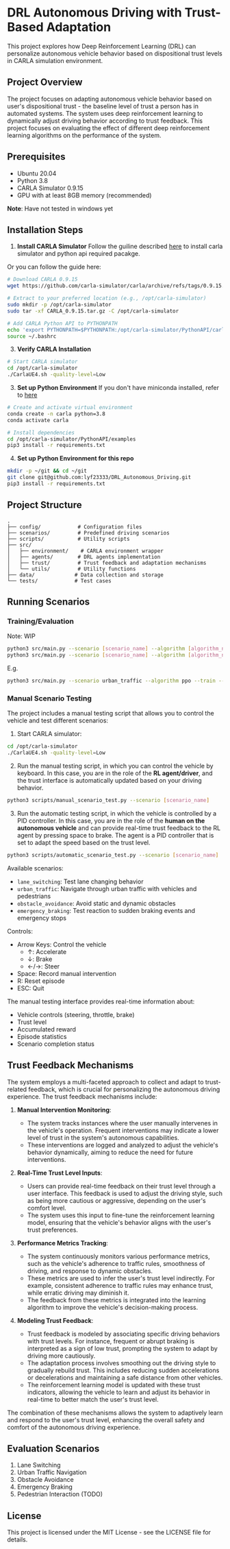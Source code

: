# DRL Autonomous Driving with Trust-Based Adaptation

This project explores how Deep Reinforcement Learning (DRL) can personalize autonomous vehicle behavior based on dispositional trust levels in CARLA simulation environment.

## Project Overview
The project focuses on adapting autonomous vehicle behavior based on user's dispositional trust - the baseline level of trust a person has in automated systems. The system uses deep reinforcement learning to dynamically adjust driving behavior according to trust feedback. This project focuses on evaluating the effect of different deep reinforcement learning algorithms on the performance of the system.

## Prerequisites
- Ubuntu 20.04
- Python 3.8
- CARLA Simulator 0.9.15
- GPU with at least 8GB memory (recommended)

**Note**: Have not tested in windows yet

## Installation Steps

1. **Install CARLA Simulator**
Follow the guiline described [here](https://carla.readthedocs.io/en/latest/start_quickstart/) to install carla simulator and python api required pacakge.

Or you can follow the guide here:

```bash
# Download CARLA 0.9.15
wget https://github.com/carla-simulator/carla/archive/refs/tags/0.9.15.tar.gz

# Extract to your preferred location (e.g., /opt/carla-simulator)
sudo mkdir -p /opt/carla-simulator
sudo tar -xf CARLA_0.9.15.tar.gz -C /opt/carla-simulator

# Add CARLA Python API to PYTHONPATH
echo 'export PYTHONPATH=$PYTHONPATH:/opt/carla-simulator/PythonAPI/carla/dist/carla-0.9.15-py3.7-linux-x86_64.egg' >> ~/.bashrc
source ~/.bashrc
```
3. **Verify CARLA Installation**
```bash
# Start CARLA simulator
cd /opt/carla-simulator
./CarlaUE4.sh -quality-level=Low
```

3. **Set up Python Environment**
If you don't have miniconda installed, refer to [here](https://docs.conda.io/projects/conda/en/stable/user-guide/install/linux.html)
```bash
# Create and activate virtual environment
conda create -n carla python=3.8
conda activate carla

# Install dependencies
cd /opt/carla-simulator/PythonAPI/examples
pip3 install -r requirements.txt
```

4. **Set up Python Environment for this repo**
```bash
mkdir -p ~/git && cd ~/git
git clone git@github.com:lyf23333/DRL_Autonomous_Driving.git
pip3 install -r requirements.txt
```

## Project Structure
```
.
├── config/            # Configuration files
├── scenarios/         # Predefined driving scenarios
├── scripts/           # Utility scripts
├── src/
│   ├── environment/    # CARLA environment wrapper
│   ├── agents/        # DRL agents implementation
│   ├── trust/         # Trust feedback and adaptation mechanisms
│   └── utils/         # Utility functions
├── data/             # Data collection and storage
└── tests/            # Test cases
```

## Running Scenarios

### Training/Evaluation
Note: WIP
```bash
python3 src/main.py --scenario [scenario_name] --algorithm [algorithm_name] --train
python3 src/main.py --scenario [scenario_name] --algorithm [algorithm_name] --eval
```

E.g.
```bash
python3 src/main.py --scenario urban_traffic --algorithm ppo --train --render
```

### Manual Scenario Testing
The project includes a manual testing script that allows you to control the vehicle and test different scenarios:

1. Start CARLA simulator:
```bash
cd /opt/carla-simulator
./CarlaUE4.sh -quality-level=Low
```

2. Run the manual testing script, in which you can control the vehicle by keyboard.
In this case, you are in the role of the **RL agent/driver**, and the trust interface is automatically updated based on your driving behavior.
```bash
python3 scripts/manual_scenario_test.py --scenario [scenario_name]
```

3. Run the automatic testing script, in which the vehicle is controlled by a PID controller. In this case, you are in the role of the **human on the autonomous vehicle** and can provide real-time trust feedback to the RL agent by pressing space to brake. The agent is a PID controller that is set to adapt the speed based on the trust level.
```bash
python3 scripts/automatic_scenario_test.py --scenario [scenario_name]
```

Available scenarios:
- `lane_switching`: Test lane changing behavior
- `urban_traffic`: Navigate through urban traffic with vehicles and pedestrians
- `obstacle_avoidance`: Avoid static and dynamic obstacles
- `emergency_braking`: Test reaction to sudden braking events and emergency stops

Controls:
- Arrow Keys: Control the vehicle
  - ↑: Accelerate
  - ↓: Brake
  - ←/→: Steer
- Space: Record manual intervention
- R: Reset episode
- ESC: Quit

The manual testing interface provides real-time information about:
- Vehicle controls (steering, throttle, brake)
- Trust level
- Accumulated reward
- Episode statistics
- Scenario completion status

## Trust Feedback Mechanisms
The system employs a multi-faceted approach to collect and adapt to trust-related feedback, which is crucial for personalizing the autonomous driving experience. The trust feedback mechanisms include:

1. **Manual Intervention Monitoring**: 
   - The system tracks instances where the user manually intervenes in the vehicle's operation. Frequent interventions may indicate a lower level of trust in the system's autonomous capabilities.
   - These interventions are logged and analyzed to adjust the vehicle's behavior dynamically, aiming to reduce the need for future interventions.

2. **Real-Time Trust Level Inputs**:
   - Users can provide real-time feedback on their trust level through a user interface. This feedback is used to adjust the driving style, such as being more cautious or aggressive, depending on the user's comfort level.
   - The system uses this input to fine-tune the reinforcement learning model, ensuring that the vehicle's behavior aligns with the user's trust preferences.

3. **Performance Metrics Tracking**:
   - The system continuously monitors various performance metrics, such as the vehicle's adherence to traffic rules, smoothness of driving, and response to dynamic obstacles.
   - These metrics are used to infer the user's trust level indirectly. For example, consistent adherence to traffic rules may enhance trust, while erratic driving may diminish it.
   - The feedback from these metrics is integrated into the learning algorithm to improve the vehicle's decision-making process.

4. **Modeling Trust Feedback**:
   - Trust feedback is modeled by associating specific driving behaviors with trust levels. For instance, frequent or abrupt braking is interpreted as a sign of low trust, prompting the system to adapt by driving more cautiously.
   - The adaptation process involves smoothing out the driving style to gradually rebuild trust. This includes reducing sudden accelerations or decelerations and maintaining a safe distance from other vehicles.
   - The reinforcement learning model is updated with these trust indicators, allowing the vehicle to learn and adjust its behavior in real-time to better match the user's trust level.

The combination of these mechanisms allows the system to adaptively learn and respond to the user's trust level, enhancing the overall safety and comfort of the autonomous driving experience.

## Evaluation Scenarios
1. Lane Switching
2. Urban Traffic Navigation
3. Obstacle Avoidance
4. Emergency Braking
5. Pedestrian Interaction (TODO)


## License
This project is licensed under the MIT License - see the LICENSE file for details.
